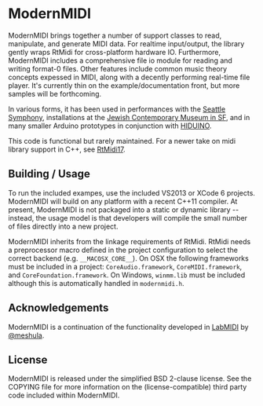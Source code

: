 # ModernMIDI

ModernMIDI brings together a number of support classes to read, manipulate, and generate MIDI data. For realtime input/output, the library gently wraps RtMidi for cross-platform hardware IO. Furthermore, ModernMIDI includes a comprehensive file io module for reading and writing format-0 files. Other features include common music theory concepts expessed in MIDI, along with a decently performing real-time file player. It's currently thin on the example/documentation front, but more samples will be forthcoming.

In various forms, it has been used in performances with the [Seattle Symphony](http://www.geekwire.com/2015/conducting-with-kinect-seattle-symphony-to-use-microsofts-3d-sensor-in-world-premiere-performance/), installations at the [Jewish Contemporary Museum in SF](http://www.thecjm.org/about/press/press-releases/956-pour-crever-by-trimpin), and in many smaller Arduino prototypes in conjunction with [HIDUINO](https://github.com/ddiakopoulos/hiduino).

This code is functional but rarely maintained. For a newer take on midi library support in C++, see [RtMidi17](https://github.com/jcelerier/RtMidi17).

## Building / Usage
To run the included exampes, use the included VS2013 or XCode 6 projects. ModernMIDI will build on any platform with a recent C++11 compiler. At present, ModernMIDI is not packaged into a static or dynamic library -- instead, the usage model is that developers will compile the small number of files directly into a new project.

ModernMIDI inherits from the linkage requirements of RtMidi. RtMidi needs a preprocessor macro defined in the project configuration to select the correct backend (e.g. `__MACOSX_CORE__`). On OSX the following frameworks must be included in a project: `CoreAudio.framework`, `CoreMIDI.framework`, and `CoreFoundation.framework`. On Windows, `winmm.lib` must be included although this is automatically handled in `modernmidi.h`.

## Acknowledgements
ModernMIDI is a continuation of the functionality developed in [LabMIDI](https://github.com/meshula/LabMidi) by [@meshula](https://twitter.com/meshula). 

## License
ModernMIDI is released under the simplified BSD 2-clause license. See the COPYING file for more information on the (license-compatible) third party code included within ModernMIDI. 
